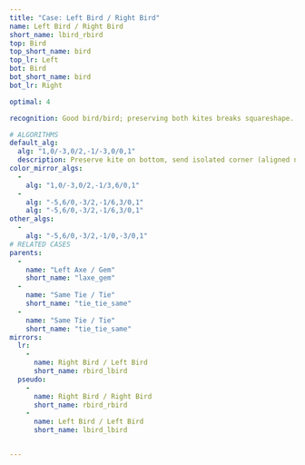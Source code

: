 ```yaml
---
title: "Case: Left Bird / Right Bird"
name: Left Bird / Right Bird
short_name: lbird_rbird
top: Bird
top_short_name: bird
top_lr: Left
bot: Bird
bot_short_name: bird
bot_lr: Right

optimal: 4

recognition: Good bird/bird; preserving both kites breaks squareshape.

# ALGORITHMS
default_alg:
  alg: "1,0/-3,0/2,-1/-3,0/0,1"
  description: Preserve kite on bottom, send isolated corner (aligned next to slice) to form axe/gem.
color_mirror_algs:
  -
    alg: "1,0/-3,0/2,-1/3,6/0,1"
  -
    alg: "-5,6/0,-3/2,-1/6,3/0,1"
    alg: "-5,6/0,-3/2,-1/6,3/0,1"
other_algs:
  -
    alg: "-5,6/0,-3/2,-1/0,-3/0,1"
# RELATED CASES
parents:
  -
    name: "Left Axe / Gem"
    short_name: "laxe_gem"
  -
    name: "Same Tie / Tie"
    short_name: "tie_tie_same"
  -
    name: "Same Tie / Tie"
    short_name: "tie_tie_same"
mirrors:
  lr:
    -
      name: Right Bird / Left Bird
      short_name: rbird_lbird
  pseudo:
    -
      name: Right Bird / Right Bird
      short_name: rbird_rbird
    -
      name: Left Bird / Left Bird
      short_name: lbird_lbird


---
```


